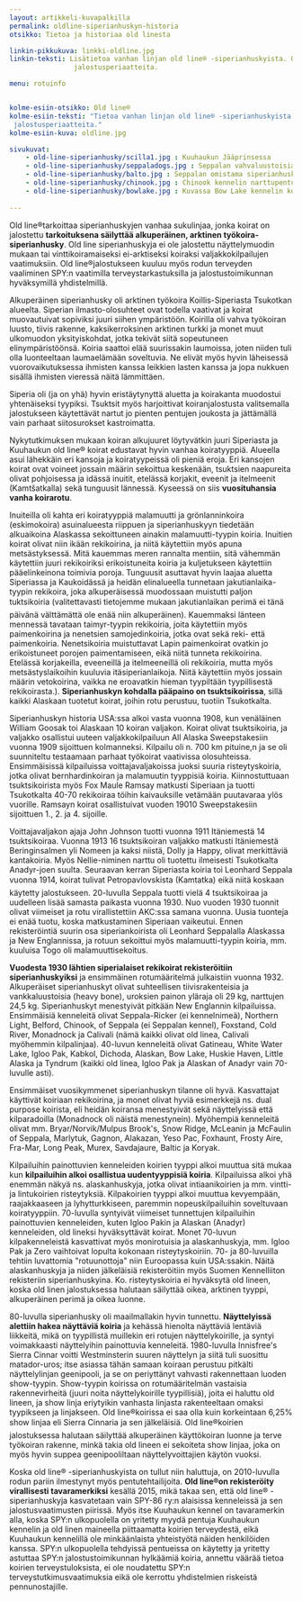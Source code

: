 ```yaml
---
layout: artikkeli-kuvapalkilla
permalink: oldline-siperianhuskyn-historia
otsikko: Tietoa ja historiaa old linesta

linkin-pikkukuva: linkki-oldline.jpg
linkin-teksti: Lisätietoa vanhan linjan old line® -siperianhuskyista. Old linen historiaa ja
                jalostusperiaatteita.

menu: rotuinfo


kolme-esiin-otsikko: Old line®
kolme-esiin-teksti: "Tietoa vanhan linjan old line® -siperianhuskyista. Old linen historiaa ja
 jalostusperiaatteita."
kolme-esiin-kuva: oldline.jpg

sivukuvat:
    - old-line-siperianhusky/scilla1.jpg : Kuuhaukun Jääprinsessa
    - old-line-siperianhusky/seppaladogs.jpg : Seppalan vahvaluustoisia ja -rintaisia koiria
    - old-line-siperianhusky/balto.jpg : Seppalan omistama siperianhusky Balto
    - old-line-siperianhusky/chinook.jpg : Chinook kennelin narttupentuja 30-luvulla
    - old-line-siperianhusky/bowlake.jpg : Kuvassa Bow Lake kennelin koiria vuosilta 1949 ja 1953
    
---
```

Old line®tarkoittaa siperianhuskyjen vanhaa sukulinjaa, jonka koirat on jalostettu
**tarkoituksena säilyttää alkuperäinen, arktinen työkoira-siperianhusky**. Old line
siperianhuskyja ei ole jalostettu näyttelymuodin mukaan tai vinttikoiramaiseksi ei-arktiseksi koiraksi 
valjakkokilpailujen vaatimuksiin. Old line®jalostukseen kuuluu myös rodun terveyden
vaaliminen SPY:n vaatimilla terveystarkastuksilla ja jalostustoimikunnan hyväksymillä
yhdistelmillä.

Alkuperäinen siperianhusky oli arktinen työkoira Koillis-Siperiasta Tsukotkan
alueelta. Siperian ilmasto-olosuhteet ovat todella vaativat ja koirat muovautuivat
sopiviksi juuri siihen ympäristöön. Koirilla oli vahva työkoiran luusto, tiivis
rakenne, kaksikerroksinen arktinen turkki ja monet muut ulkomuodon yksityiskohdat,
jotka tekivät siitä sopeutuneen elinympäristöönsä. Koiria saattoi elää suurissakin
laumoissa, joten niiden tuli olla luonteeltaan laumaelämään soveltuvia. Ne elivät
myös hyvin läheisessä vuorovaikutuksessa ihmisten kanssa leikkien lasten kanssa
ja jopa nukkuen sisällä ihmisten vieressä näitä lämmittäen.

Siperia oli (ja on yhä) hyvin eristäytynyttä aluetta ja koirakanta muodostui
yhtenäiseksi tyypiksi. Tsuktsit myös harjoittivat koiranjalostusta valitsemalla
jalostukseen käytettävät nartut jo pienten pentujen joukosta ja jättämällä vain
parhaat siitosurokset kastroimatta.

Nykytutkimuksen mukaan koiran alkujuuret löytyvätkin juuri Siperiasta ja Kuuhaukun old line® koirat
edustavat hyvin vanhaa koiratyyppiä. Alueella asui lähekkäin eri kansoja ja 
koiratyypeissä oli pieniä eroja. Eri kansojen koirat ovat voineet jossain määrin
sekoittua keskenään, tsuktsien naapureita olivat pohjoisessa ja idässä inuitit, 
etelässä korjakit, eveenit ja itelmeenit (Kamtšatkalla) sekä tunguusit lännessä. 
Kyseessä on siis **vuosituhansia vanha koirarotu**.

Inuiteilla oli kahta eri koiratyyppiä malamuutti ja grönlanninkoira (eskimokoira)
asuinalueesta riippuen ja siperianhuskyyn tiedetään alkuaikoina Alaskassa sekoittuneen 
ainakin malamuutti-tyypin koiria. Inuitien koirat olivat niin ikään rekikoirina, ja niitä
käytettiin myös apuna metsästyksessä. Mitä kauemmas meren rannalta mentiin, sitä
vähemmän käytettiin juuri rekikoiriksi erikoistuneita koiria ja kuljetukseen käytettiin
pääelinkeinona toimivia poroja. Tunguusit asuttavat hyvin laajaa aluetta Siperiassa
ja Kaukoidässä ja heidän elinalueella tunnetaan jakutianlaika-tyypin rekikoira, joka
alkuperäisessä muodossaan muistutti paljon tuktsikoiria (valitettavasti tietojemme mukaan 
jakutianlaikan perimä ei tänä päivänä välttämättä ole enää niin alkuperäinen). Kauemmaksi länteen mennessä tavataan taimyr-tyypin
rekikoiria, joita käytettiin myös paimenkoirina ja nenetsien samojedinkoiria, jotka
ovat sekä reki- että paimenkoiria. Nenetsikoiria muistuttavat Lapin paimenkoirat ovatkin
jo erikoistuneet porojen paimentamiseen, eikä niitä tunneta rekikoirina. Etelässä
korjakeilla, eveeneillä ja itelmeeneillä oli rekikoiria, mutta myös metsästyslaikoihin kuuluvia itäsiperianlaikoja. Niitä käytettiin myös jossain määrin vetokoirina, vaikka ne eroavatkin
hieman tyypiltään tyypillisestä rekikoirasta.). **Siperianhuskyn kohdalla pääpaino on tsuktsikoirissa**, sillä kaikki
Alaskaan tuotetut koirat, joihin rotu perustuu, tuotiin Tsukotkalta.

Siperianhuskyn historia USA:ssa alkoi vasta vuonna 1908, kun venäläinen William Goosak
toi Alaskaan 10 koiran valjakon. Koirat olivat tsuktsikoiria, ja valjakko osallistui
uuteen valjakkokilpailuun All Alaska Sweepstakesiin vuonna 1909 sijoittuen kolmanneksi.
Kilpailu oli n. 700 km pituine,n ja se oli suunniteltu testaamaan parhaat työkoirat vaativissa
olosuhteissa. Ensimmäisissä kilpailuissa voittajavaljakoissa juoksi suuria risteytyskoiria,
jotka olivat bernhardinkoiran ja malamuutin tyyppisiä koiria. Kiinnostuttuaan 
tsuktsikoirista myös Fox Maule Ramsay matkusti Siperiaan ja tuotti Tsukotkalta
40-70 rekikoiraa töihin kaivauksille vetämään puutavaraa ylös vuorille. Ramsayn
koirat osallistuivat vuoden 19010 Sweepstakesiin sijoittuen 1., 2. ja 4. sijoille.

Voittajavaljakon ajaja John Johnson tuotti vuonna 1911 Itäniemestä 14 tsuktsikoiraa.
Vuonna 1913 16 tsuktsikoiran valjakko matkusti Itäniemestä Beringinsalmen yli Nomeen ja
kaksi niistä, Dolly ja Happy, olivat merkittäviä kantakoiria. Myös Nellie-niminen narttu
oli tuotettu ilmeisesti Tsukotkalta Anadyr-joen suulta.
Seuraavan kerran Siperiasta koiria toi Leonhard Seppala vuonna 1914, koirat tulivat
Petropavlovskista (Kamtatka) eikä niitä koskaan käytetty jalostukseen. 20-luvulla
Seppala tuotti vielä 4 tsuktsikoiraa ja uudelleen lisää samasta paikasta vuonna 1930. Nuo
vuoden 1930 tuonnit olivat viimeiset ja rotu virallistettiin AKC:ssa samana vuonna.
Uusia tuonteja ei enää tuotu, koska matkustaminen Siperiaan vaikeutui. Ennen rekisteröintiä
suurin osa siperiankoirista oli Leonhard Seppalalla Alaskassa ja New Englannissa, ja rotuun sekoittui
myös malamuutti-tyypin koiria, mm. kuuluisa Togo oli malamuuttisekoitus.

**Vuodesta 1930 lähtien siperialaiset rekikoirat rekisteröitiin siperianhuskyiksi** ja 
ensimmäinen rotumääritelmä julkaistiin vuonna 1932. Alkuperäiset siperianhuskyt olivat suhteellisen
tiivisrakenteisia ja vankkaluustoisia (heavy bone), uroksien painon yläraja oli 29 kg,
narttujen 24,5 kg. Siperianhuskyt menestyivät pitkään New Englannin kilpailuissa.
Ensimmäisiä kenneleitä olivat Seppala-Ricker (ei kennelnimeä), Northern Light, Belford,
Chinook, of Seppala (ei Seppalan kennel), Foxstand, Cold River, Monadnock ja Calivali
(nämä kaikki olivat old linea, Calivali myöhemmin kilpalinjaa). 40-luvun kenneleitä olivat Gatineau, White Water Lake,
Igloo Pak, Kabkol, Dichoda, Alaskan, Bow Lake, Huskie Haven, Little Alaska ja Tyndrum
(kaikki old linea, Igloo Pak ja Alaskan of Anadyr vain 70-luvulle asti).

Ensimmäiset vuosikymmenet siperianhuskyn tilanne oli hyvä. Kasvattajat käyttivät
koiriaan rekikoirina, ja monet olivat hyviä esimerkkejä ns. dual purpose koirista,
eli heidän koiransa menestyivät sekä näyttelyissä että kilparadoilla (Monadnock oli
näistä menestynein). Myöhempiä kenneleitä olivat mm. Bryar/Norvik/Mulpus Brook's, Snow Ridge,
McLeanin ja McFaulin of Seppala, Marlytuk, Gagnon, Alakazan, Yeso Pac, Foxhaunt, Frosty Aire,
Fra-Mar, Long Peak, Murex, Savdajaure, Baltic ja Koryak.

Kilpailuihin painottuvien kenneleiden koirien tyyppi alkoi muuttua sitä mukaa kun
**kilpailuihin alkoi osallistua uudentyyppisiä koiria**. Kilpailuissa alkoi yhä enemmän
näkyä ns. alaskanhuskyja, jotka olivat intiaanikoirien ja mm. vintti- ja lintukoirien
risteytyksiä. Kilpakoirien tyyppi alkoi muuttua kevyempään, raajakkaaseen ja lyhytturkkiseen,
paremmin nopeuskilpailuihin soveltuvaan koiratyyppiin. 70-luvulla syntyivät viimeiset
tunnettujen kilpailuihin painottuvien kenneleiden, kuten Igloo Pakin ja Alaskan (Anadyr)
kenneleiden, old lineksi hyväksyttävät koirat. Monet 70-luvun kilpakenneleistä kasvattivat
myös monirotuisia ja alaskanhuskyja, mm. Igloo Pak ja Zero vaihtoivat lopulta kokonaan
risteytyskoiriin. 70- ja 80-luvuilla tehtiin luvattomia "rotuunottoja" niin Euroopassa
kuin USA:ssakin. Näitä alaskanhuskyja ja niiden jälkeläisiä rekisteröitiin myös Suomen 
Kennelliiton rekisteriin siperianhuskyina. Ko. risteytyskoiria ei hyväksytä old lineen, 
koska old linen jalostuksessa halutaan säilyttää oikea, arktinen tyyppi, alkuperäinen 
perimä ja oikea luonne.

80-luvulla siperianhusky oli maailmallakin hyvin tunnettu. **Näyttelyissä alettiin hakea 
näyttäviä koiria** ja kehässä hienolta näyttäviä lentäviä liikkeitä, mikä on tyypillistä 
muillekin eri rotujen näyttelykoirille, ja syntyi voimakkaasti näyttelyihin painottuvia 
kenneleitä. 1980-luvulla Innisfree's Sierra Cinnar voitti Westminsterin suuren näyttelyn 
ja siitä tuli suosittu matador-uros; itse asiassa tähän samaan koiraan perustuu pitkälti 
näyttelylinjan geenipooli, ja se on periyttänyt vahvasti rakennettaan luoden show-tyypin. 
Show-tyypin koirissa on rotumääritelmän vastaisia rakennevirheitä (juuri noita näyttelykoirille tyypillisiä), 
joita ei haluttu old lineen, ja show linja eriytyikin vanhasta linjasta rakenteeltaan omaksi tyypikseen ja linjakseen. 
Old line®koirissa ei saa olla kuin korkeintaan 6,25% show linjaa eli Sierra Cinnaria ja sen 
jälkeläisiä. Old line®koirien jalostuksessa halutaan säilyttää alkuperäinen käyttökoiran 
luonne ja terve työkoiran rakenne, minkä takia old lineen ei sekoiteta show linjaa, joka 
on myös hyvin suppea geenipooliltaan näyttelyvoittajien käytön vuoksi.

Koska old line® -siperianhuskyista on tullut niin haluttuja, on 2010-luvulla rodun pariin 
ilmestynyt myös pentutehtailijoita. **Old line®on rekisteröity virallisesti tavaramerkiksi** 
kesällä 2015, mikä takaa sen, että old line® -siperianhuskyja kasvatetaan vain SPY-86 ry:n 
alaisissa kenneleissä ja sen jalostusvaatimusten piirissä. Myös itse Kuuhaukun kennel on 
tavaramerkin alla, koska SPY:n ulkopuolella on yritetty myydä pentuja Kuuhaukun kennelin 
ja old linen maineella piittaamatta koirien terveydestä, eikä Kuuhaukun kennelillä ole 
minkäänlaista yhteistyötä näiden henkilöiden kanssa. SPY:n ulkopuolella tehdyissä pentueissa 
on käytetty ja yritetty astuttaa SPY:n jalostustoimikunnan hylkäämiä koiria, annettu väärää 
tietoa koirien terveystuloksista, ei ole noudatettu SPY:n terveystutkimusvaatimuksia eikä 
ole kerrottu yhdistelmien riskeistä pennunostajille.





